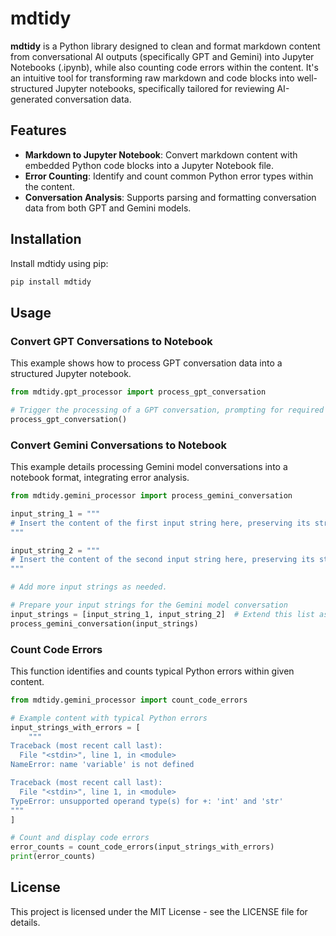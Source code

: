 # mdtidy

**mdtidy** is a Python library designed to clean and format markdown content from conversational AI outputs (specifically GPT and Gemini) into Jupyter Notebooks (.ipynb), while also counting code errors within the content. It's an intuitive tool for transforming raw markdown and code blocks into well-structured Jupyter notebooks, specifically tailored for reviewing AI-generated conversation data.

## Features

- **Markdown to Jupyter Notebook**: Convert markdown content with embedded Python code blocks into a Jupyter Notebook file.
- **Error Counting**: Identify and count common Python error types within the content.
- **Conversation Analysis**: Supports parsing and formatting conversation data from both GPT and Gemini models.

## Installation

Install mdtidy using pip:

```sh
pip install mdtidy
```

## Usage

### Convert GPT Conversations to Notebook

This example shows how to process GPT conversation data into a structured Jupyter notebook.

```python
from mdtidy.gpt_processor import process_gpt_conversation

# Trigger the processing of a GPT conversation, prompting for required details
process_gpt_conversation()
```

### Convert Gemini Conversations to Notebook

This example details processing Gemini model conversations into a notebook format, integrating error analysis.

```python
from mdtidy.gemini_processor import process_gemini_conversation

input_string_1 = """
# Insert the content of the first input string here, preserving its structure.
"""

input_string_2 = """
# Insert the content of the second input string here, preserving its structure.
"""

# Add more input strings as needed.

# Prepare your input strings for the Gemini model conversation
input_strings = [input_string_1, input_string_2]  # Extend this list as needed.
process_gemini_conversation(input_strings)
```

### Count Code Errors

This function identifies and counts typical Python errors within given content.

```python
from mdtidy.gemini_processor import count_code_errors

# Example content with typical Python errors
input_strings_with_errors = [
    """
Traceback (most recent call last):
  File "<stdin>", line 1, in <module>
NameError: name 'variable' is not defined

Traceback (most recent call last):
  File "<stdin>", line 1, in <module>
TypeError: unsupported operand type(s) for +: 'int' and 'str'
"""
]

# Count and display code errors
error_counts = count_code_errors(input_strings_with_errors)
print(error_counts)
```

## License

This project is licensed under the MIT License - see the LICENSE file for details.
